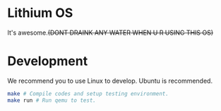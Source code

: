 # Lithium OS

It's awesome.~~(DONT DRAINK ANY WATER WHEN U R USING THIS OS)~~

# Development

We recommend you to use Linux to develop. Ubuntu is recommended.

```bash
make # Compile codes and setup testing environment.
make run # Run qemu to test.
```
